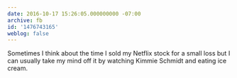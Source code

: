 ```yaml
---
date: 2016-10-17 15:26:05.000000000 -07:00
archive: fb
id: '1476743165'
weblog: false
---
```


Sometimes I think about the time I sold my Netflix stock for a small loss but I can usually take my mind off it by watching Kimmie Schmidt and eating ice cream.
